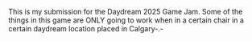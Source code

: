 This is my submission for the Daydream 2025 Game Jam.
Some of the things in this game are ONLY going to work when in a certain chair in a certain daydream location placed in Calgary-.-
